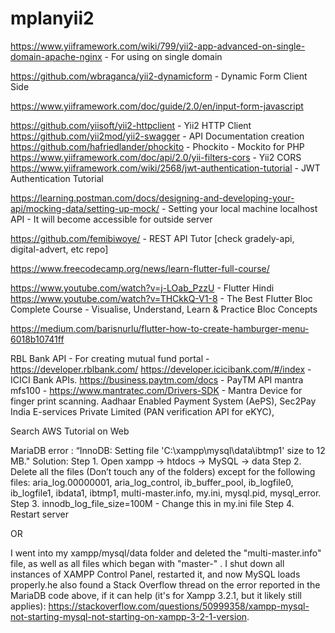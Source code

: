 # mplanyii2

https://www.yiiframework.com/wiki/799/yii2-app-advanced-on-single-domain-apache-nginx - For using on single domain

https://github.com/wbraganca/yii2-dynamicform - Dynamic Form Client Side

https://www.yiiframework.com/doc/guide/2.0/en/input-form-javascript 

https://github.com/yiisoft/yii2-httpclient - Yii2 HTTP Client
https://github.com/yii2mod/yii2-swagger - API Documentation creation
https://github.com/hafriedlander/phockito - Phockito - Mockito for PHP
https://www.yiiframework.com/doc/api/2.0/yii-filters-cors - Yii2 CORS
https://www.yiiframework.com/wiki/2568/jwt-authentication-tutorial - JWT Authentication Tutorial

https://learning.postman.com/docs/designing-and-developing-your-api/mocking-data/setting-up-mock/ - Setting your local machine localhost API - It will become accessible for outside server

https://github.com/femibiwoye/ - REST API Tutor [check gradely-api, digital-advert, etc repo]

https://www.freecodecamp.org/news/learn-flutter-full-course/

https://www.youtube.com/watch?v=j-LOab_PzzU - Flutter Hindi
https://www.youtube.com/watch?v=THCkkQ-V1-8 - The Best Flutter Bloc Complete Course - Visualise, Understand, Learn & Practice Bloc Concepts

https://medium.com/barisnurlu/flutter-how-to-create-hamburger-menu-6018b10741ff

RBL Bank API - For creating mutual fund portal - https://developer.rblbank.com/
https://developer.icicibank.com/#/index - ICICI Bank APIs.
https://business.paytm.com/docs - PayTM API
mantra mfs100 - https://www.mantratec.com/Drivers-SDK - Mantra Device for finger print scanning.
Aadhaar Enabled Payment System (AePS), Sec2Pay India E-services Private Limited (PAN verification API for eKYC), 

Search AWS Tutorial on Web

MariaDB error : “InnoDB: Setting file 'C:\xampp\mysql\data\ibtmp1' size to 12 MB."
Solution: 
Step 1. Open xampp -> htdocs -> MySQL -> data
Step 2. Delete all the files (Don’t touch any of the folders) except for
the following files: aria_log.00000001, aria_log_control,
ib_buffer_pool, ib_logfile0, ib_logfile1, ibdata1, ibtmp1,
multi-master.info, my.ini, mysql.pid, mysql_error.
Step 3. innodb_log_file_size=100M - Change this in my.ini file
Step 4. Restart server

OR

I went into my xampp/mysql/data folder and deleted the "multi-master.info" file, as well as all files which began with "master-" . I shut down all instances of XAMPP Control Panel, restarted it, and now MySQL loads properly.he also found a Stack Overflow thread on the error reported in the MariaDB code above, if it can help (it's for Xampp 3.2.1, but it likely still applies): https://stackoverflow.com/questions/50999358/xampp-mysql-not-starting-mysql-not-starting-on-xampp-3-2-1-version.
